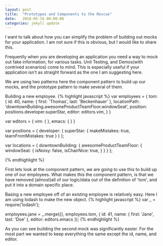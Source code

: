 ```yaml
---
layout: post
title:  "Prototypes and Components to the Rescue"
date:   2016-05-16 00:00:00
categories: jekyll update
---
```

I want to talk about how you can simplify the problem of building out mocks for your application.  I am not sure if this is obvious, but I would like to share this.

Frequently when you are developing an application you need a way to mock out fake information, for various tasks.  Unit Testing, and Demos(with contrived scenarios) come to mind.  This is especially useful if your application isn't as straight forward as the one I am suggesting here.

We are using two patterns here the component pattern to build up our mocks, and the prototype pattern to make several of them.

Building a new employee.
{% highlight javascript %}
var employees = {
  tom: {
    id: 40,
    name: {
      first: 'Thomas',
      last: 'Beckenhauer'
    },
    locationPath: 'downtownBuilding.awesomeProductTeamFloor.windowSeat',
    position: positions.developer.superStar,
    editor: editors.vim,
  }
}

var editors = {
  vim: {
  },
  emacs: {
  }
}

var positions = {
  developer: {
    superStar: {
      makeMistakes: true,
      learnFromMistakes: true
    }
  }
};

var locations = {
  downtownBuilding: {
      awesomeProductTeamFloor: {
        windowSeat: {
          isNoisy: false,
          isChairNice: true,
        }
    }
  }
};

{% endhighlight %}

First lets look at the component pattern, we are going to use this to build up one of our employees.  What makes this the component pattern, is that we have removed (almost)all of our logic/data out of the definition of 'tom', and put it into a domain specific place.


Basing a new employee off of an existing employee is relatively easy.  Here I am using lodash to make the new object.
{% highlight javascript %}
var _ = require('lodash');

employees.jane = _.merge({}, employees.tom, {
  id: 41,
  name: {
    first: 'Jane',
    last: 'Doe'
  },
  editor: editors.emacs
});
{% endhighlight %}

As you can see building the second mock was significantly easier.  For the most part we wanted to keep everything the same except the id, name, and editor.
